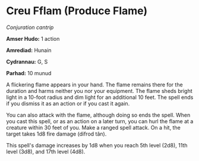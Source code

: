 # Creu Fflam (Produce Flame)

*Conjuration cantrip*

**Amser Hudo:** 1 action

**Amrediad:** Hunain

**Cydrannau:** G, S

**Parhad:** 10  munud

A flickering flame appears in your hand. The flame remains there for the duration and harms neither you nor your equipment. The flame sheds bright light in a 10-foot radius and dim light for an additional 10 feet. The spell ends if you dismiss it as an action or if you cast it again.

You can also attack with the flame, although doing so ends the spell. When you cast this spell, or as an action on a later turn, you can hurl the flame at a creature within 30 feet of you. Make a ranged spell attack. On a hit, the target takes 1d8 fire damage (difrod tân).

This spell's damage increases by 1d8 when you reach 5th level (2d8), 11th level (3d8), and 17th level (4d8).